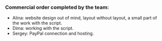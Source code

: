 ### Commercial order completed by the team:
* Alina: website design out of mind, layout without layout, a small part of the work with the script.
* Dima: working with the script.
* Sergey: PayPal connection and hosting.
